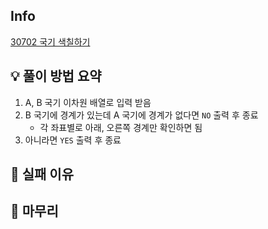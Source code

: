 ## Info
[30702 국기 색칠하기](https://www.acmicpc.net/problem/30702)

## 💡 풀이 방법 요약
1. A, B 국기 이차원 배열로 입력 받음
2. B 국기에 경계가 있는데 A 국기에 경계가 없다면 `NO` 출력 후 종료
   - 각 좌표별로 아래, 오른쪽 경계만 확인하면 됨
3. 아니라면 `YES` 출력 후 종료

## 👀 실패 이유

## 🙂 마무리
